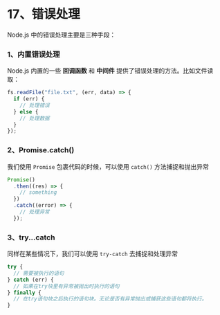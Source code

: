 # 17、错误处理

Node.js 中的错误处理主要是三种手段：

### 1、内置错误处理

Node.js 内置的一些 **回调函数** 和 **中间件** 提供了错误处理的方法。比如文件读取：

```javascript
fs.readFile("file.txt", (err, data) => {
  if (err) {
    // 处理错误
  } else {
    // 处理数据
  }
});
```

### 2、Promise.catch()

我们使用 `Promise` 包裹代码的时候，可以使用 `catch()` 方法捕捉和抛出异常

```js
Promise()
  .then((res) => {
    // something
  })
  .catch((error) => {
    // 处理异常
  });
```

### 3、try...catch

同样在某些情况下，我们可以使用 `try-catch` 去捕捉和处理异常

```js
try {
  // 需要被执行的语句
} catch (err) {
  // 如果在try块里有异常被抛出时执行的语句
} finally {
  // 在try语句块之后执行的语句块。无论是否有异常抛出或捕获这些语句都将执行。
}
```

